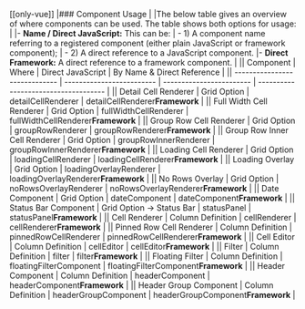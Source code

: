 [[only-vue]]
|### Component Usage
|
|The below table gives an overview of where components can be used. The table shows both options for usage:
|
|- **Name / Direct JavaScript:** This can be:
|    - 1) A component name referring to a registered component (either plain JavaScript or framework component);
|    - 2) A direct reference to a JavaScript component.
|- **Direct Framework:** A direct reference to a framework component.
|
|| Component                     | Where                     | Direct JavaScript        | By Name & Direct Reference           |
|| ----------------------------- | ------------------------- | ------------------------ | ------------------------------------ |
|| Detail Cell Renderer          | Grid Option               | detailCellRenderer       | detailCellRenderer**Framework**      |
|| Full Width Cell Renderer      | Grid Option               | fullWidthCellRenderer    | fullWidthCellRenderer**Framework**   |
|| Group Row Cell Renderer       | Grid Option               | groupRowRenderer         | groupRowRenderer**Framework**        |
|| Group Row Inner Cell Renderer | Grid Option               | groupRowInnerRenderer    | groupRowInnerRenderer**Framework**   |
|| Loading Cell Renderer         | Grid Option               | loadingCellRenderer      | loadingCellRenderer**Framework**     |
|| Loading Overlay               | Grid Option               | loadingOverlayRenderer   | loadingOverlayRenderer**Framework**  |
|| No Rows Overlay               | Grid Option               | noRowsOverlayRenderer    | noRowsOverlayRenderer**Framework**   |
|| Date Component                | Grid Option               | dateComponent            | dateComponent**Framework**           |
|| Status Bar Component          | Grid Option -> Status Bar | statusPanel              | statusPanel**Framework**             |
|| Cell Renderer                 | Column Definition         | cellRenderer             | cellRenderer**Framework**            |
|| Pinned Row Cell Renderer      | Column Definition         | pinnedRowCellRenderer    | pinnedRowCellRenderer**Framework**   |
|| Cell Editor                   | Column Definition         | cellEditor               | cellEditor**Framework**              |
|| Filter                        | Column Definition         | filter                   | filter**Framework**                  |
|| Floating Filter               | Column Definition         | floatingFilterComponent  | floatingFilterComponent**Framework** |
|| Header Component              | Column Definition         | headerComponent          | headerComponent**Framework**         |
|| Header Group Component        | Column Definition         | headerGroupComponent     | headerGroupComponent**Framework**    |
